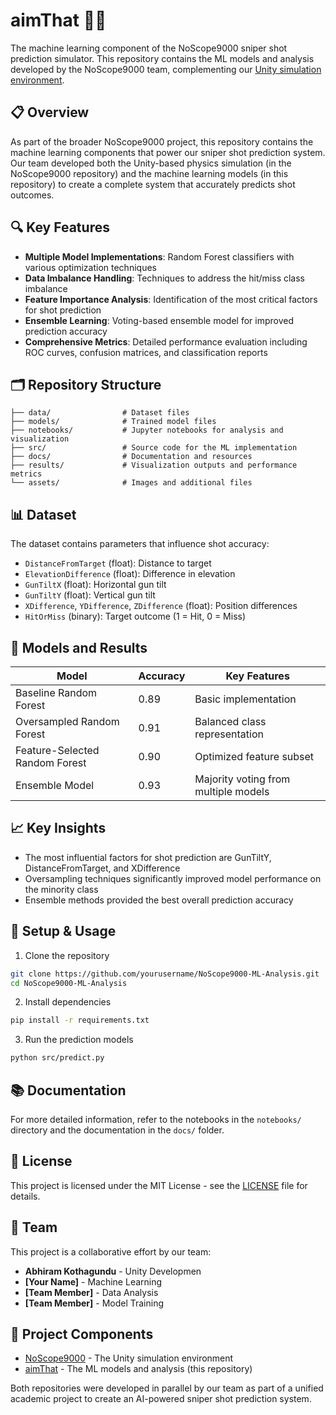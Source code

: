 # aimThat 🎯🤖

The machine learning component of the NoScope9000 sniper shot prediction simulator. This repository contains the ML models and analysis developed by the NoScope9000 team, complementing our [Unity simulation environment](https://github.com/AbhiramKothagundu/NoScope9000).

## 📋 Overview

As part of the broader NoScope9000 project, this repository contains the machine learning components that power our sniper shot prediction system. Our team developed both the Unity-based physics simulation (in the NoScope9000 repository) and the machine learning models (in this repository) to create a complete system that accurately predicts shot outcomes.

## 🔍 Key Features

- **Multiple Model Implementations**: Random Forest classifiers with various optimization techniques
- **Data Imbalance Handling**: Techniques to address the hit/miss class imbalance
- **Feature Importance Analysis**: Identification of the most critical factors for shot prediction
- **Ensemble Learning**: Voting-based ensemble model for improved prediction accuracy
- **Comprehensive Metrics**: Detailed performance evaluation including ROC curves, confusion matrices, and classification reports

## 🗂️ Repository Structure

```
├── data/                # Dataset files
├── models/              # Trained model files 
├── notebooks/           # Jupyter notebooks for analysis and visualization
├── src/                 # Source code for the ML implementation
├── docs/                # Documentation and resources
├── results/             # Visualization outputs and performance metrics
└── assets/              # Images and additional files
```

## 📊 Dataset

The dataset contains parameters that influence shot accuracy:
- `DistanceFromTarget` (float): Distance to target
- `ElevationDifference` (float): Difference in elevation
- `GunTiltX` (float): Horizontal gun tilt
- `GunTiltY` (float): Vertical gun tilt
- `XDifference`, `YDifference`, `ZDifference` (float): Position differences
- `HitOrMiss` (binary): Target outcome (1 = Hit, 0 = Miss)

## 🧠 Models and Results

| Model | Accuracy | Key Features |
|-------|----------|-------------|
| Baseline Random Forest | 0.89 | Basic implementation |
| Oversampled Random Forest | 0.91 | Balanced class representation |
| Feature-Selected Random Forest | 0.90 | Optimized feature subset |
| Ensemble Model | 0.93 | Majority voting from multiple models |

## 📈 Key Insights

- The most influential factors for shot prediction are GunTiltY, DistanceFromTarget, and XDifference
- Oversampling techniques significantly improved model performance on the minority class
- Ensemble methods provided the best overall prediction accuracy

## 🔧 Setup & Usage

1. Clone the repository
```bash
git clone https://github.com/yourusername/NoScope9000-ML-Analysis.git
cd NoScope9000-ML-Analysis
```

2. Install dependencies
```bash
pip install -r requirements.txt
```

3. Run the prediction models
```bash
python src/predict.py
```

## 📚 Documentation

For more detailed information, refer to the notebooks in the `notebooks/` directory and the documentation in the `docs/` folder.

## 📝 License

This project is licensed under the MIT License - see the [LICENSE](LICENSE) file for details.

## 👥 Team

This project is a collaborative effort by our team:

- **Abhiram Kothagundu** - Unity Developmen
- **[Your Name]** - Machine Learning 
- **[Team Member]** - Data Analysis
- **[Team Member]** - Model Training


## 🔗 Project Components

- [NoScope9000](https://github.com/AbhiramKothagundu/NoScope9000) - The Unity simulation environment
- [aimThat](https://github.com/yourusername/aimThat) - The ML models and analysis (this repository)

Both repositories were developed in parallel by our team as part of a unified academic project to create an AI-powered sniper shot prediction system.
